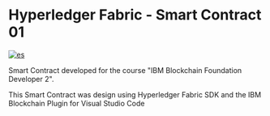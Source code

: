 # Hyperledger Fabric - Smart Contract 01
[![es](https://img.shields.io/badge/lang-es-yellow.svg)](https://github.com/ezebinker/contrato-01/blob/master/README.md)

Smart Contract developed for the course "IBM Blockchain Foundation Developer 2". 

This Smart Contract was design using Hyperledger Fabric SDK and the IBM Blockchain Plugin for Visual Studio Code
